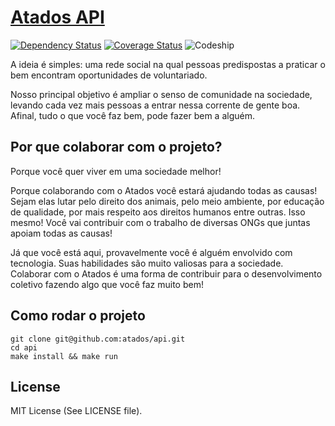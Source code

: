 # [Atados API](http://www.atados.com.br)
[![Dependency Status](https://gemnasium.com/atados/api.svg)](https://gemnasium.com/atados/api)
[![Coverage Status](https://coveralls.io/repos/atados/api/badge.png?branch=master)](https://coveralls.io/r/atados/api?branch=master)
![Codeship](https://www.codeship.io/projects/139f1dd0-a88e-0131-806c-1a66b7fb6c8b/status)

A ideia é simples: uma rede social na qual pessoas predispostas a praticar o bem
encontram oportunidades de voluntariado.

Nosso principal objetivo é ampliar o senso de comunidade na sociedade, levando
cada vez mais pessoas a entrar nessa corrente de gente boa. Afinal, tudo o que
você faz bem, pode fazer bem a alguém.


## Por que colaborar com o projeto?

Porque você quer viver em uma sociedade melhor!

Porque colaborando com o Atados você estará ajudando todas as causas! Sejam
elas lutar pelo direito dos animais, pelo meio ambiente, por educação de
qualidade, por mais respeito aos direitos humanos entre outras. Isso mesmo!
Você vai contribuir com o trabalho de diversas ONGs que juntas apoiam todas as
causas!

Já que você está aqui, provavelmente você é alguém envolvido com tecnologia.
Suas habilidades são muito valiosas para a sociedade. Colaborar com o Atados é
uma forma de contribuir para o desenvolvimento coletivo fazendo algo que você
faz muito bem!


## Como rodar o projeto

    git clone git@github.com:atados/api.git
    cd api
    make install && make run

## License

MIT License (See LICENSE file).
